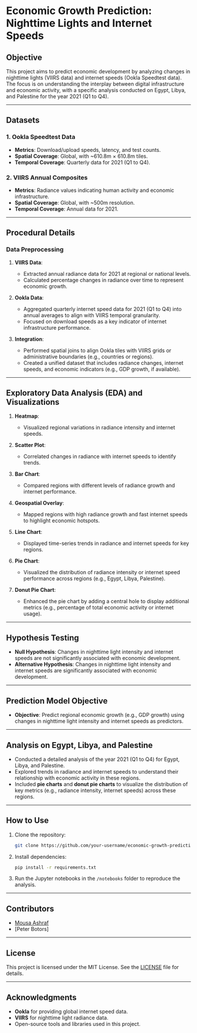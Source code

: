 # Economic Growth Prediction: Nighttime Lights and Internet Speeds

## Objective
This project aims to predict economic development by analyzing changes in nighttime lights (VIIRS data) and internet speeds (Ookla Speedtest data). The focus is on understanding the interplay between digital infrastructure and economic activity, with a specific analysis conducted on Egypt, Libya, and Palestine for the year 2021 (Q1 to Q4).

---

## Datasets
### 1. **Ookla Speedtest Data**
   - **Metrics**: Download/upload speeds, latency, and test counts.
   - **Spatial Coverage**: Global, with ~610.8m × 610.8m tiles.
   - **Temporal Coverage**: Quarterly data for 2021 (Q1 to Q4).

### 2. **VIIRS Annual Composites**
   - **Metrics**: Radiance values indicating human activity and economic infrastructure.
   - **Spatial Coverage**: Global, with ~500m resolution.
   - **Temporal Coverage**: Annual data for 2021.

---

## Procedural Details
### Data Preprocessing
1. **VIIRS Data**:
   - Extracted annual radiance data for 2021 at regional or national levels.
   - Calculated percentage changes in radiance over time to represent economic growth.

2. **Ookla Data**:
   - Aggregated quarterly internet speed data for 2021 (Q1 to Q4) into annual averages to align with VIIRS temporal granularity.
   - Focused on download speeds as a key indicator of internet infrastructure performance.

3. **Integration**:
   - Performed spatial joins to align Ookla tiles with VIIRS grids or administrative boundaries (e.g., countries or regions).
   - Created a unified dataset that includes radiance changes, internet speeds, and economic indicators (e.g., GDP growth, if available).

---

## Exploratory Data Analysis (EDA) and Visualizations
1. **Heatmap**:
   - Visualized regional variations in radiance intensity and internet speeds.

2. **Scatter Plot**:
   - Correlated changes in radiance with internet speeds to identify trends.

3. **Bar Chart**:
   - Compared regions with different levels of radiance growth and internet performance.

4. **Geospatial Overlay**:
   - Mapped regions with high radiance growth and fast internet speeds to highlight economic hotspots.

5. **Line Chart**:
   - Displayed time-series trends in radiance and internet speeds for key regions.

6. **Pie Chart**:
   - Visualized the distribution of radiance intensity or internet speed performance across regions (e.g., Egypt, Libya, Palestine).

7. **Donut Pie Chart**:
   - Enhanced the pie chart by adding a central hole to display additional metrics (e.g., percentage of total economic activity or internet usage).

---

## Hypothesis Testing
- **Null Hypothesis**: Changes in nighttime light intensity and internet speeds are not significantly associated with economic development.
- **Alternative Hypothesis**: Changes in nighttime light intensity and internet speeds are significantly associated with economic development.

---

## Prediction Model Objective
- **Objective**: Predict regional economic growth (e.g., GDP growth) using changes in nighttime light intensity and internet speeds as predictors.

---

## Analysis on Egypt, Libya, and Palestine
- Conducted a detailed analysis of the year 2021 (Q1 to Q4) for Egypt, Libya, and Palestine.
- Explored trends in radiance and internet speeds to understand their relationship with economic activity in these regions.
- Included **pie charts** and **donut pie charts** to visualize the distribution of key metrics (e.g., radiance intensity, internet speeds) across these regions.

---

## How to Use
1. Clone the repository:
   ```bash
   git clone https://github.com/your-username/economic-growth-prediction.git
   ```
2. Install dependencies:
   ```bash
   pip install -r requirements.txt
   ```
3. Run the Jupyter notebooks in the `/notebooks` folder to reproduce the analysis.

---

## Contributors
- [Mousa Ashraf]([https://github.com/your-username](https://github.com/MousaAshraf))
- [Peter Botors]
---

## License
This project is licensed under the MIT License. See the [LICENSE](LICENSE) file for details.

---

## Acknowledgments
- **Ookla** for providing global internet speed data.
- **VIIRS** for nighttime light radiance data.
- Open-source tools and libraries used in this project.
